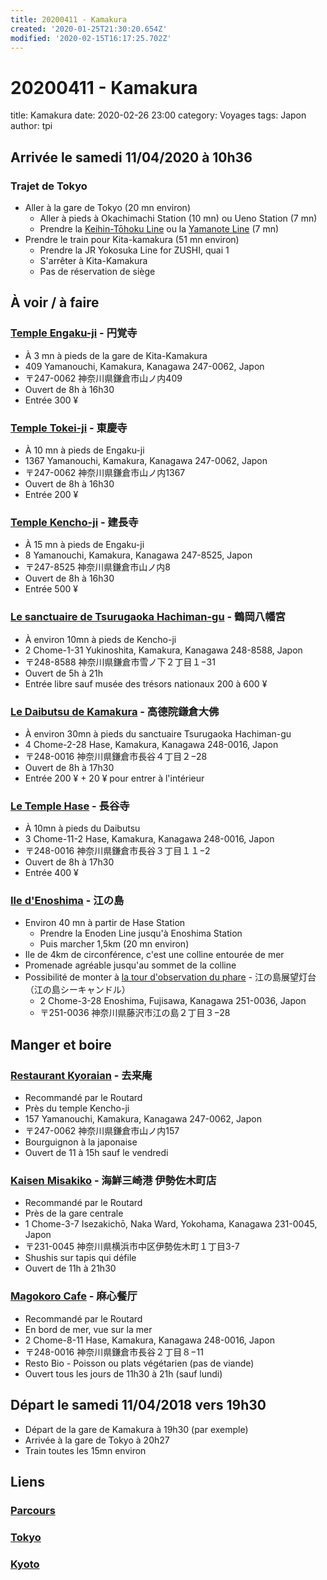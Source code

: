 ```yaml
---
title: 20200411 - Kamakura
created: '2020-01-25T21:30:20.654Z'
modified: '2020-02-15T16:17:25.702Z'
---
```


# 20200411 - Kamakura

title: Kamakura
date: 2020-02-26 23:00
category: Voyages
tags: Japon
author: tpi


## Arrivée le samedi 11/04/2020 à 10h36

### Trajet de Tokyo 
* Aller à la gare de Tokyo (20 mn environ)
  * Aller à pieds à Okachimachi Station (10 mn) ou Ueno Station (7 mn)
  * Prendre la [Keihin-Tōhoku Line](https://www.google.fr/maps/dir/Japon,+TokyoTait%C5%8DHigashiueno,+2+Chome%E2%88%9218%E2%88%9218+HOTEL+Guest1%EF%BC%88%E3%83%9B%E3%83%86%E3%83%AB%E3%82%B2%E3%82%B9%E3%83%88%E3%83%AF%E3%83%B3%EF%BC%89%E4%B8%8A%E9%87%8E%E9%A7%85%E5%89%8D/Tokyo+Station,+1+Chome-9+Marunouchi,+Chiyoda,+Tokyo,+Japon/@35.6965719,139.7543288,14z/am=t/data=!4m18!4m17!1m5!1m1!1s0x60188e9f24ae36ed:0x1c6dbfde2a61fe1a!2m2!1d139.7772478!2d35.7105109!1m5!1m1!1s0x60188bfbd89f700b:0x277c49ba34ed38!2m2!1d139.7671248!2d35.6812362!2m3!6e1!7e2!8j1585992600!3e3) ou la [Yamanote Line](https://www.google.fr/maps/dir/Japon,+TokyoTait%C5%8DHigashiueno,+2+Chome%E2%88%9218%E2%88%9218+HOTEL+Guest1%EF%BC%88%E3%83%9B%E3%83%86%E3%83%AB%E3%82%B2%E3%82%B9%E3%83%88%E3%83%AF%E3%83%B3%EF%BC%89%E4%B8%8A%E9%87%8E%E9%A7%85%E5%89%8D/Tokyo+Station,+1+Chome-9+Marunouchi,+Chiyoda,+Tokyo,+Japon/@35.6965719,139.7543288,14z/am=t/data=!4m19!4m18!1m5!1m1!1s0x60188e9f24ae36ed:0x1c6dbfde2a61fe1a!2m2!1d139.7772478!2d35.7105109!1m5!1m1!1s0x60188bfbd89f700b:0x277c49ba34ed38!2m2!1d139.7671248!2d35.6812362!2m3!6e1!7e2!8j1585992600!3e3!5i1) (7 mn)
* Prendre le train pour Kita-kamakura (51 mn environ)
  * Prendre la JR Yokosuka Line for ZUSHI, quai 1
  * S'arrêter à Kita-Kamakura
  * Pas de réservation de siège

## À voir / à faire

### [Temple Engaku-ji](https://www.google.fr/maps/place/Engaku-ji/@35.3379213,139.5454746,17z/data=!3m1!4b1!4m5!3m4!1s0x6018459f6eca448d:0x10c24fb2ce7ae52f!8m2!3d35.3379213!4d139.5476633) - 円覚寺
* À 3 mn à pieds de la gare de Kita-Kamakura
* 409 Yamanouchi, Kamakura, Kanagawa 247-0062, Japon
* 〒247-0062 神奈川県鎌倉市山ノ内409
* Ouvert de 8h à 16h30
* Entrée 300 ¥

### [Temple Tokei-ji](https://www.google.fr/maps/place/T%C5%8Dkei-ji/@35.3351412,139.5434315,17z/data=!3m1!4b1!4m5!3m4!1s0x6018459929421a57:0xa6b9e79de2be50d3!8m2!3d35.3351412!4d139.5456202) - 東慶寺
* À 10 mn à pieds de Engaku-ji
* 1367 Yamanouchi, Kamakura, Kanagawa 247-0062, Japon
* 〒247-0062 神奈川県鎌倉市山ノ内1367
* Ouvert de 8h à 16h30
* Entrée 200 ¥

### [Temple Kencho-ji](https://www.google.fr/maps/place/Kench%C5%8D-ji/@35.3308282,139.5516536,17z/data=!3m1!4b1!4m5!3m4!1s0x601845bbba7c302b:0xab02a71d8991e72!8m2!3d35.3308282!4d139.5538423) - 建長寺
* À 15 mn à pieds de Engaku-ji
* 8 Yamanouchi, Kamakura, Kanagawa 247-8525, Japon
* 〒247-8525 神奈川県鎌倉市山ノ内8
* Ouvert de 8h à 16h30
* Entrée 500 ¥

### [Le sanctuaire de Tsurugaoka Hachiman-gu](https://www.google.fr/maps/place/Tsurugaoka+Hachiman-g%C5%AB/@35.3248574,139.5538813,17z/data=!3m1!4b1!4m5!3m4!1s0x601845b87890aa89:0xa867ad10105036b5!8m2!3d35.3248574!4d139.55607) - 鶴岡八幡宮
* À environ 10mn à pieds de Kencho-ji
* 2 Chome-1-31 Yukinoshita, Kamakura, Kanagawa 248-8588, Japon
* 〒248-8588 神奈川県鎌倉市雪ノ下２丁目１−31
* Ouvert de 5h à 21h
* Entrée libre sauf musée des trésors nationaux 200 à 600 ¥

### [Le Daibutsu de Kamakura](https://www.google.fr/maps/place/Kamakura+Daibutsu+Buddha/@35.3167651,139.533755,17z/data=!4m8!1m2!2m1!1sdaibutsu+de+kamakura!3m4!1s0x601845f2dc100001:0xab9a7a7bbefaf9ca!8m2!3d35.3168307!4d139.5357337) - 高德院鎌倉大佛
* À environ 30mn à pieds du sanctuaire Tsurugaoka Hachiman-gu
* 4 Chome-2-28 Hase, Kamakura, Kanagawa 248-0016, Japon
* 〒248-0016 神奈川県鎌倉市長谷４丁目２−28
* Ouvert de 8h à 17h30
* Entrée 200 ¥ + 20 ¥ pour entrer à l'intérieur

### [Le Temple Hase](https://www.google.fr/maps/place/Hasedera/@35.3124645,139.5308747,17z/data=!3m1!4b1!4m5!3m4!1s0x601845f4077127d5:0x57eb6150baf7add1!8m2!3d35.3124645!4d139.5330634) - 長谷寺
* À 10mn à pieds du Daibutsu
* 3 Chome-11-2 Hase, Kamakura, Kanagawa 248-0016, Japon
* 〒248-0016 神奈川県鎌倉市長谷３丁目１１−2
* Ouvert de 8h à 17h30
* Entrée 400 ¥

### [Ile d'Enoshima](https://www.google.fr/maps/place/Enoshima/@35.3000953,139.4766952,16z/data=!3m1!4b1!4m5!3m4!1s0x60184ee6a0ffb471:0x2647c3f7d0777a14!8m2!3d35.2994178!4d139.480291) - 江の島
* Environ 40 mn à partir de Hase Station
  * Prendre la Enoden Line jusqu'à Enoshima Station
  * Puis marcher 1,5km (20 mn environ)
* Ile de 4km de circonférence, c'est une colline entourée de mer
* Promenade agréable jusqu'au sommet de la colline
* Possibilité de monter à [la tour d'observation du phare](https://www.google.fr/maps/place/Enoshima+Sea+Candle/@35.2997417,139.4762363,17z/data=!3m1!4b1!4m5!3m4!1s0x60184ee5ce045bbd:0x356c5f13bb58dfb3!8m2!3d35.2997417!4d139.478425) - 江の島展望灯台（江の島シーキャンドル）
  * 2 Chome-3-28 Enoshima, Fujisawa, Kanagawa 251-0036, Japon
  * 〒251-0036 神奈川県藤沢市江の島２丁目３−28

## Manger et boire

### [Restaurant Kyoraian](https://www.google.fr/maps/place/%E5%8E%BB%E6%9D%A5%E5%BA%B5/@35.3329223,139.5481479,17z/data=!3m1!4b1!4m5!3m4!1s0x601845a2d26279a9:0xc5162a9229b0a9f7!8m2!3d35.3329223!4d139.5503366) - 去来庵
* Recommandé par le Routard
* Près du temple Kencho-ji
* 157 Yamanouchi, Kamakura, Kanagawa 247-0062, Japon
* 〒247-0062 神奈川県鎌倉市山ノ内157
* Bourguignon à la japonaise
* Ouvert de 11 à 15h sauf le vendredi

### [Kaisen Misakiko](https://www.google.fr/maps/place/Kaisen+MisakiKo/@35.4450653,139.6313645,17z/data=!3m1!4b1!4m5!3m4!1s0x60185cf46c2a2909:0xe8d564992e26b91!8m2!3d35.4450653!4d139.6335532) - 海鮮三崎港 伊勢佐木町店
* Recommandé par le Routard
* Près de la gare centrale
* 1 Chome-3-7 Isezakichō, Naka Ward, Yokohama, Kanagawa 231-0045, Japon
* 〒231-0045 神奈川県横浜市中区伊勢佐木町１丁目3-7
* Shushis sur tapis qui défile
* Ouvert de 11h à 21h30

### [Magokoro Cafe](https://www.google.fr/maps/place/Magokoro+%E9%BA%BB%E5%BF%83%E9%A4%90%E5%8E%85/@35.3103429,139.5359597,17z/data=!3m1!4b1!4m5!3m4!1s0x601845f01dfce89d:0xe51e88996aef43ca!8m2!3d35.3103429!4d139.5381484) - 麻心餐厅
* Recommandé par le Routard
* En bord de mer, vue sur la mer
* 2 Chome-8-11 Hase, Kamakura, Kanagawa 248-0016, Japon
* 〒248-0016 神奈川県鎌倉市長谷２丁目８−11
* Resto Bio - Poisson ou plats végétarien (pas de viande)
* Ouvert tous les jours de 11h30 à 21h (sauf lundi)

## Départ le samedi 11/04/2018 vers 19h30
* Départ de la gare de Kamakura à 19h30 (par exemple)
* Arrivée à la gare de Tokyo à 20h27
* Train toutes les 15mn environ

## Liens

### [Parcours](https://tse-tse.org/2020/02/japon-2020/index.html)
### [Tokyo](https://tse-tse.org/2020/02/tokyo/index.html)
### [Kyoto](https://tse-tse.org/2020/02/kyoto/index.html)



